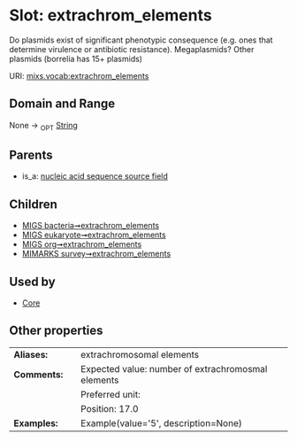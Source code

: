 
# Slot: extrachrom_elements


Do plasmids exist of significant phenotypic consequence (e.g. ones that determine virulence or antibiotic resistance). Megaplasmids? Other plasmids (borrelia has 15+ plasmids)

URI: [mixs.vocab:extrachrom_elements](https://w3id.org/mixs/vocab/extrachrom_elements)


## Domain and Range

None ->  <sub>OPT</sub> [String](types/String.md)

## Parents

 *  is_a: [nucleic acid sequence source field](nucleic_acid_sequence_source_field.md)

## Children

 *  [MIGS bacteria➞extrachrom_elements](MIGS_bacteria_extrachrom_elements.md)
 *  [MIGS eukaryote➞extrachrom_elements](MIGS_eukaryote_extrachrom_elements.md)
 *  [MIGS org➞extrachrom_elements](MIGS_org_extrachrom_elements.md)
 *  [MIMARKS survey➞extrachrom_elements](MIMARKS_survey_extrachrom_elements.md)

## Used by

 * [Core](Core.md)

## Other properties

|  |  |  |
| --- | --- | --- |
| **Aliases:** | | extrachromosomal elements |
| **Comments:** | | Expected value: number of extrachromosmal elements |
|  | | Preferred unit:  |
|  | | Position: 17.0 |
| **Examples:** | | Example(value='5', description=None) |

